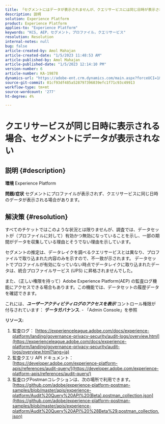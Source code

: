 ```yaml
---
title: 「セグメントにはデータが表示されませんが、クエリサービスには同じ日時が表示されます」
description: 説明
solution: Experience Platform
product: Experience Platform
applies-to: "Experience Platform"
keywords: "KCS, AEP，セグメント，プロファイル，クエリサービス"
resolution: Resolution
internal-notes: null
bug: false
article-created-by: Amol Mahajan
article-created-date: "1/5/2023 11:48:53 AM"
article-published-by: Amol Mahajan
article-published-date: "1/5/2023 12:14:10 PM"
version-number: 6
article-number: KA-19878
dynamics-url: "https://adobe-ent.crm.dynamics.com/main.aspx?forceUCI=1&pagetype=entityrecord&etn=knowledgearticle&id=a34331ea-ee8c-ed11-81ac-6045bd006b3d"
source-git-commit: 01cf93df485a528797396039efc1f71c93c49913
workflow-type: tm+mt
source-wordcount: '277'
ht-degree: 4%

---
```


# クエリサービスが同じ日時に表示される場合、セグメントにデータが表示されない

## 説明 {#description}

<b>環境</b>
Experience Platform


<b>問題/症状</b>
セグメントにプロファイルが表示されず、クエリサービスに同じ日時のデータが表示される場合があります。


## 解決策 {#resolution}


すべてのチケットではこのような状況とは限りませんが、調査では、データセットが（プロファイルに対して）有効かつ無効になっていることを示し、一部の期間がデータを収集している理由とそうでない理由を示しています。

セグメントの推定は、データレイクを調べるクエリサービスとは異なり、プロファイルで取り込まれた内容のみを示すので、不一致が示されます。 データセットでプロファイルが有効になっていない時点でデータレイクに取り込まれたデータは、統合プロファイルサービス (UPS) に昇格されませんでした。



また、（正しい権限を持って）Adobe Experience Platform(AEP) の監査ログ機能にアクセスできる場合もあります。この機能では、データセットの履歴データを確認できます。

これには、<b>*ユーザーアクティビティログのアクセスを表示</b>*&#39;コントロール権限が付与されています： <b>データガバナンス</b>. - 「Admin Console」を参照



<b>リソース:</b>

1. 監査ログ： [https://experienceleague.adobe.com/docs/experience-platform/landing/governance-privacy-security/audit-logs/overview.html](https://experienceleague.adobe.com/docs/experience-platform/landing/governance-privacy-security/audit-logs/overview.html?lang=ja)
2. 監査クエリ API ドキュメント： [https://developer.adobe.com/experience-platform-apis/references/audit-query/](https://developer.adobe.com/experience-platform-apis/references/audit-query/)
3. 監査ログPostmanコレクションは、次の場所で利用できます。 [https://github.com/adobe/experience-platform-postman-samples/blob/master/apis/experience-platform/Audit%20Query%20API%20(Beta).postman_collection.json](https://github.com/adobe/experience-platform-postman-samples/blob/master/apis/experience-platform/Audit%20Query%20API%20%28Beta%29.postman_collection.json)

